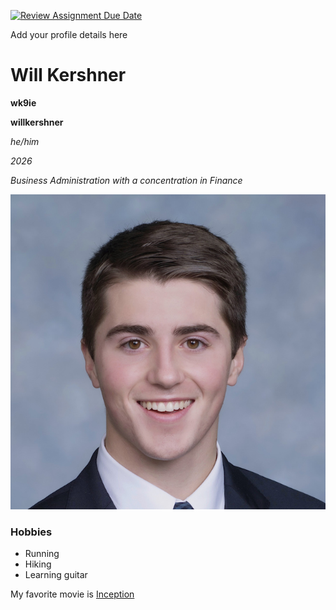 [![Review Assignment Due Date](https://classroom.github.com/assets/deadline-readme-button-22041afd0340ce965d47ae6ef1cefeee28c7c493a6346c4f15d667ab976d596c.svg)](https://classroom.github.com/a/BpXStGJy)

Add your profile details here
# Will Kershner

**wk9ie**

**willkershner**

*he/him*

*2026*

*Business Administration with a concentration in Finance*

![A pciture of me](headshot3.jpg)

### Hobbies
- Running
- Hiking
- Learning guitar

My favorite movie is [Inception](https://www.imdb.com/title/tt1375666/)
